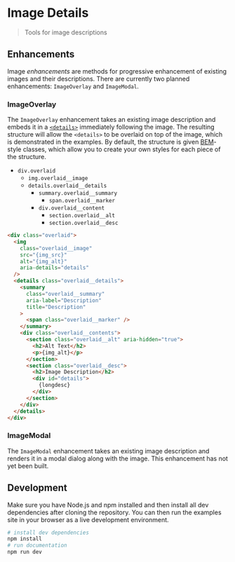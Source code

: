 # Image Details

> Tools for image descriptions

## Enhancements

Image _enhancements_ are methods for progressive enhancement of existing images and their descriptions.
There are currently two planned enhancements: `ImageOverlay` and `ImageModal`.

### ImageOverlay

The `ImageOverlay` enhancement takes an existing image description and embeds it in a [`<details>`](https://developer.mozilla.org/en-US/docs/Web/HTML/Element/details) immediately following the image.
The resulting structure will allow the `<details>` to be overlaid on top of the image, which is demonstrated in the examples.
By default, the structure is given [BEM](https://en.bem.info/)-style classes, which allow you to create your own styles for each piece of the structure.

- `div.overlaid`
  - `img.overlaid__image`
  - `details.overlaid__details`
    - `summary.overlaid__summary`
      - `span.overlaid__marker`
    - `div.overlaid__content`
      - `section.overlaid__alt`
      - `section.overlaid__desc`

```html
<div class="overlaid">
  <img
    class="overlaid__image"
    src="{img_src}"
    alt="{img_alt}"
    aria-details="details"
  />
  <details class="overlaid__details">
    <summary
      class="overlaid__summary"
      aria-label="Description"
      title="Description"
    >
      <span class="overlaid__marker" />
    </summary>
    <div class="overlaid__contents">
      <section class="overlaid__alt" aria-hidden="true">
        <h2>Alt Text</h2>
        <p>{img_alt}</p>
      </section>
      <section class="overlaid__desc">
        <h2>Image Description</h2>
        <div id="details">
          {longdesc}
        </div>
      </section>
    </div>
  </details>
</div>
```

### ImageModal

The `ImageModal` enhancement takes an existing image description and renders it in a modal dialog along with the image.
This enhancement has not yet been built.

## Development

Make sure you have Node.js and npm installed and then install all dev dependencies after cloning the repository.
You can then run the examples site in your browser as a live development environment.

```sh
# install dev dependencies
npm install
# run documentation
npm run dev
```


